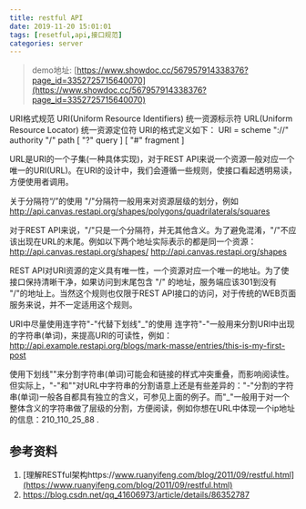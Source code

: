 ```yaml
---
title: restful API
date: 2019-11-20 15:01:01
tags: [resetful,api,接口规范]
categories: server
---
```

> demo地址: [https://www.showdoc.cc/567957914338376?page_id=3352725715640070](https://www.showdoc.cc/567957914338376?page_id=3352725715640070)

URI格式规范
URI(Uniform Resource Identifiers) 统一资源标示符
URL(Uniform Resource Locator) 统一资源定位符
URI的格式定义如下：
URI = scheme "://" authority "/" path [ "?" query ] [ "#" fragment ]

URL是URI的一个子集(一种具体实现)，对于REST API来说一个资源一般对应一个唯一的URI(URL)。在URI的设计中，我们会遵循一些规则，使接口看起透明易读，方便使用者调用。

关于分隔符“/”的使用
"/"分隔符一般用来对资源层级的划分，例如
http://api.canvas.restapi.org/shapes/polygons/quadrilaterals/squares

对于REST API来说，"/"只是一个分隔符，并无其他含义。为了避免混淆，"/"不应该出现在URL的末尾。例如以下两个地址实际表示的都是同一个资源：
http://api.canvas.restapi.org/shapes/
http://api.canvas.restapi.org/shapes

REST API对URI资源的定义具有唯一性，一个资源对应一个唯一的地址。为了使接口保持清晰干净，如果访问到末尾包含 "/" 的地址，服务端应该301到没有 "/"的地址上。当然这个规则也仅限于REST API接口的访问，对于传统的WEB页面服务来说，并不一定适用这个规则。

URI中尽量使用连字符"-"代替下划线"_"的使用
连字符"-"一般用来分割URI中出现的字符串(单词)，来提高URI的可读性，例如：
http://api.example.restapi.org/blogs/mark-masse/entries/this-is-my-first-post

使用下划线""来分割字符串(单词)可能会和链接的样式冲突重叠，而影响阅读性。但实际上，"-"和""对URL中字符串的分割语意上还是有些差异的："-"分割的字符串(单词)一般各自都具有独立的含义，可参见上面的例子。而"_"一般用于对一个整体含义的字符串做了层级的分割，方便阅读，例如你想在URL中体现一个ip地址的信息：210_110_25_88 .

## 参考资料
  1. [理解RESTful架构https://www.ruanyifeng.com/blog/2011/09/restful.html](https://www.ruanyifeng.com/blog/2011/09/restful.html)
  2. https://blog.csdn.net/qq_41606973/article/details/86352787